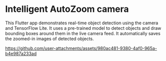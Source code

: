 # Intelligent AutoZoom camera

This Flutter app demonstrates real-time object detection using the camera and TensorFlow Lite. It uses a pre-trained model to detect objects and draw bounding boxes around them in the live camera feed. It automatically saves the zoomed-in images of detected objects.



https://github.com/user-attachments/assets/980ac481-9380-4af0-965a-b4e987a233ad

